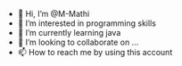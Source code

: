 - 👋 Hi, I’m @M-Mathi
- 👀 I’m interested in programming skills
- 🌱 I’m currently learning java
- 💞️ I’m looking to collaborate on ...
- 📫 How to reach me by using this account

<!---
M-Mathi/M-Mathi is a ✨ special ✨ repository because its `README.md` (this file) appears on your GitHub profile.
You can click the Preview link to take a look at your changes.
--->
